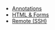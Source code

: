 - [Annotations](/docs/5.1/annotations)
- [HTML & Forms](/docs/5.1/html)
- [Remote (SSH)](/docs/5.1/ssh)
